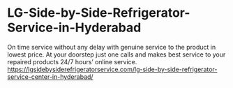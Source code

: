 # LG-Side-by-Side-Refrigerator-Service-in-Hyderabad
 On time service without any delay with genuine service to the product in lowest price. At your doorstep just one calls and makes best service to your repaired products 24/7 hours’ online service.  https://lgsidebysiderefrigeratorservice.com/lg-side-by-side-refrigerator-service-center-in-hyderabad/
